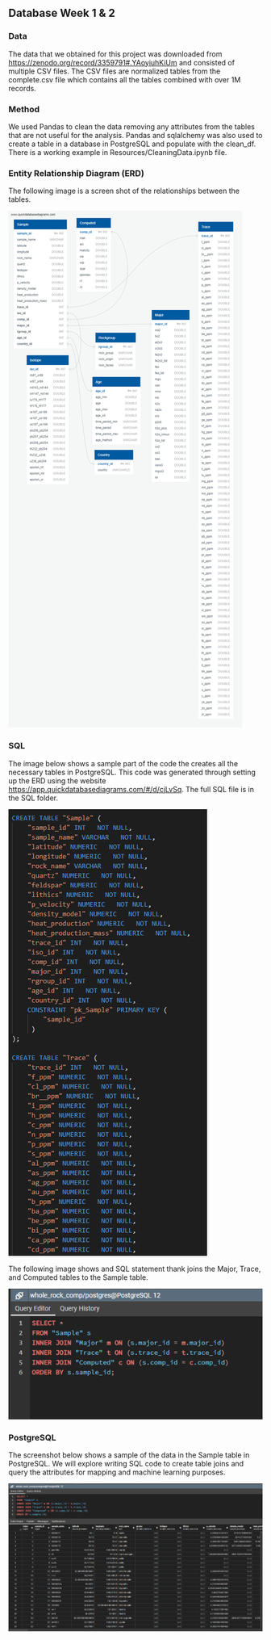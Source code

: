 ## Database Week 1 & 2

### Data

The data that we obtained for this project was downloaded from
https://zenodo.org/record/3359791#.YAoyiuhKiUm and consisted of multiple CSV files. The CSV files are normalized tables from the complete.csv file which contains all the tables combined with over 1M
records.

### Method

We used Pandas to clean the data removing any attributes from the tables that are not useful for the analysis. Pandas and sqlalchemy was also used to create a table in a database in PostgreSQL and populate with the clean_df. There is a working example in Resources/CleaningData.ipynb file.

### Entity Relationship Diagram (ERD)

The following image is a screen shot of the relationships between the tables.

![ERD:](Resources/ERD_DB.png)

### SQL

The image below shows a sample part of the code the creates all the necessary tables in PostgreSQL. This code was generated through setting up the ERD using the website https://app.quickdatabasediagrams.com/#/d/cjLvSq. The full SQL file is in the SQL folder.

![SQL:](Resources/CreateTable_SQL.png)

The following image shows and SQL statement thank joins the Major, Trace, and Computed tables to the Sample table.

![Table Joins:](Resources/TableJoin.png)

### PostgreSQL

The screenshot below shows a sample of the data in the Sample table in PostgreSQL. We will explore writing SQL code to create table joins and query the attributes for mapping and machine learning purposes.

![PostgreSQL:](Resources/PostgreSQL.png)
